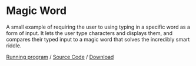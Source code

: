 # Magic Word

A small example of requiring the user to using typing in a specific word as a form of input. It lets the user type characters and displays them, and compares their typed input to a magic word that solves the incredibly smart riddle.

[Running program](https://pippinbarr.github.io/cart253/examples/text/magic-word/) / [Source Code](https://github.com/pippinbarr/cart253/tree/main/examples/text/magic-word) / [Download](https//pippinbarr.github.io/cc/1/examples/text/magic-word.zip)
